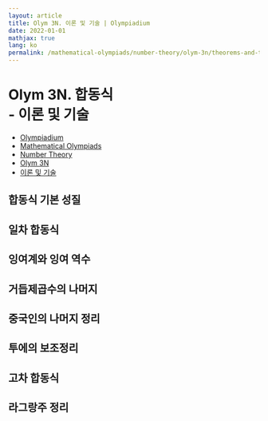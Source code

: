 ```yaml
---
layout: article
title: Olym 3N. 이론 및 기술 | Olympiadium
date: 2022-01-01
mathjax: true
lang: ko
permalink: /mathematical-olympiads/number-theory/olym-3n/theorems-and-techniques/
---
```

# Olym 3N. 합동식 <br> <ssup> - 이론 및 기술</ssup>

<ul class="breadcrumb">
	<li><a href="{{ site.homeurl }}">Olympiadium</a></li> 
	<li><a href="{{ site.homeurl }}mathematical-olympiads/">Mathematical Olympiads</a></li> 
	<li><a href="{{ site.homeurl }}mathematical-olympiads/number-theory/">Number Theory</a></li> 
	<li><a href="{{ site.homeurl }}mathematical-olympiads/number-theory/olym-3n/">Olym 3N</a></li> 
	<li><a href="{{ site.homeurl }}mathematical-olympiads/number-theory/olym-3n/theorems-and-techniques/">이론 및 기술</a></li>
</ul>

## 합동식 기본 성질

## 일차 합동식

## 잉여계와 잉여 역수

## 거듭제곱수의 나머지

## 중국인의 나머지 정리

## 투에의 보조정리 

## 고차 합동식

## 라그랑주 정리
